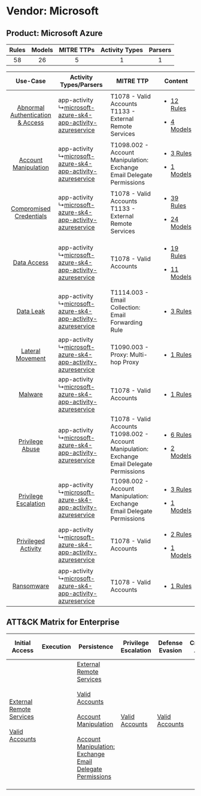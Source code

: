 Vendor: Microsoft
=================
Product: Microsoft Azure
------------------------
| Rules | Models | MITRE TTPs | Activity Types | Parsers |
|:-----:|:------:|:----------:|:--------------:|:-------:|
|  58   |   26   |     5      |       1        |    1    |

|    Use-Case    | Activity Types/Parsers    | MITRE TTP    | Content    |
|:----:| ---- | ---- | ---- |
| [Abnormal Authentication & Access](../../../UseCases/uc_abnormal_authentication_&_access.md) |  app-activity<br> ↳[microsoft-azure-sk4-app-activity-azureservice](Ps/pC_microsoftazuresk4appactivityazureservice.md)<br> | T1078 - Valid Accounts<br>T1133 - External Remote Services<br>    | [<ul><li>12 Rules</li></ul><ul><li>4 Models</li></ul>](RM/r_m_microsoft_microsoft_azure_Abnormal_Authentication_&_Access.md) |
|    [Account Manipulation](../../../UseCases/uc_account_manipulation.md)    |  app-activity<br> ↳[microsoft-azure-sk4-app-activity-azureservice](Ps/pC_microsoftazuresk4appactivityazureservice.md)<br> | T1098.002 - Account Manipulation: Exchange Email Delegate Permissions<br>    | [<ul><li>3 Rules</li></ul><ul><li>1 Models</li></ul>](RM/r_m_microsoft_microsoft_azure_Account_Manipulation.md)    |
|          [Compromised Credentials](../../../UseCases/uc_compromised_credentials.md)          |  app-activity<br> ↳[microsoft-azure-sk4-app-activity-azureservice](Ps/pC_microsoftazuresk4appactivityazureservice.md)<br> | T1078 - Valid Accounts<br>T1133 - External Remote Services<br>    | [<ul><li>39 Rules</li></ul><ul><li>24 Models</li></ul>](RM/r_m_microsoft_microsoft_azure_Compromised_Credentials.md)         |
|    [Data Access](../../../UseCases/uc_data_access.md)    |  app-activity<br> ↳[microsoft-azure-sk4-app-activity-azureservice](Ps/pC_microsoftazuresk4appactivityazureservice.md)<br> | T1078 - Valid Accounts<br>    | [<ul><li>19 Rules</li></ul><ul><li>11 Models</li></ul>](RM/r_m_microsoft_microsoft_azure_Data_Access.md)    |
|    [Data Leak](../../../UseCases/uc_data_leak.md)    |  app-activity<br> ↳[microsoft-azure-sk4-app-activity-azureservice](Ps/pC_microsoftazuresk4appactivityazureservice.md)<br> | T1114.003 - Email Collection: Email Forwarding Rule<br>    | [<ul><li>3 Rules</li></ul>](RM/r_m_microsoft_microsoft_azure_Data_Leak.md)    |
|    [Lateral Movement](../../../UseCases/uc_lateral_movement.md)    |  app-activity<br> ↳[microsoft-azure-sk4-app-activity-azureservice](Ps/pC_microsoftazuresk4appactivityazureservice.md)<br> | T1090.003 - Proxy: Multi-hop Proxy<br>    | [<ul><li>1 Rules</li></ul>](RM/r_m_microsoft_microsoft_azure_Lateral_Movement.md)    |
|    [Malware](../../../UseCases/uc_malware.md)    |  app-activity<br> ↳[microsoft-azure-sk4-app-activity-azureservice](Ps/pC_microsoftazuresk4appactivityazureservice.md)<br> | T1078 - Valid Accounts<br>    | [<ul><li>1 Rules</li></ul>](RM/r_m_microsoft_microsoft_azure_Malware.md)    |
|    [Privilege Abuse](../../../UseCases/uc_privilege_abuse.md)    |  app-activity<br> ↳[microsoft-azure-sk4-app-activity-azureservice](Ps/pC_microsoftazuresk4appactivityazureservice.md)<br> | T1078 - Valid Accounts<br>T1098.002 - Account Manipulation: Exchange Email Delegate Permissions<br> | [<ul><li>6 Rules</li></ul><ul><li>2 Models</li></ul>](RM/r_m_microsoft_microsoft_azure_Privilege_Abuse.md)    |
|    [Privilege Escalation](../../../UseCases/uc_privilege_escalation.md)    |  app-activity<br> ↳[microsoft-azure-sk4-app-activity-azureservice](Ps/pC_microsoftazuresk4appactivityazureservice.md)<br> | T1098.002 - Account Manipulation: Exchange Email Delegate Permissions<br>    | [<ul><li>3 Rules</li></ul><ul><li>1 Models</li></ul>](RM/r_m_microsoft_microsoft_azure_Privilege_Escalation.md)    |
|    [Privileged Activity](../../../UseCases/uc_privileged_activity.md)    |  app-activity<br> ↳[microsoft-azure-sk4-app-activity-azureservice](Ps/pC_microsoftazuresk4appactivityazureservice.md)<br> | T1078 - Valid Accounts<br>    | [<ul><li>2 Rules</li></ul><ul><li>1 Models</li></ul>](RM/r_m_microsoft_microsoft_azure_Privileged_Activity.md)    |
|    [Ransomware](../../../UseCases/uc_ransomware.md)    |  app-activity<br> ↳[microsoft-azure-sk4-app-activity-azureservice](Ps/pC_microsoftazuresk4appactivityazureservice.md)<br> | T1078 - Valid Accounts<br>    | [<ul><li>1 Rules</li></ul>](RM/r_m_microsoft_microsoft_azure_Ransomware.md)    |

ATT&CK Matrix for Enterprise
----------------------------
| Initial Access                                                                                                                                   | Execution | Persistence                                                                                                                                                                                                                                                                                                                                 | Privilege Escalation                                                | Defense Evasion                                                     | Credential Access | Discovery | Lateral Movement | Collection                                                                                                                                                            | Command and Control                                                                                                                       | Exfiltration | Impact |
| ------------------------------------------------------------------------------------------------------------------------------------------------ | --------- | ------------------------------------------------------------------------------------------------------------------------------------------------------------------------------------------------------------------------------------------------------------------------------------------------------------------------------------------- | ------------------------------------------------------------------- | ------------------------------------------------------------------- | ----------------- | --------- | ---------------- | --------------------------------------------------------------------------------------------------------------------------------------------------------------------- | ----------------------------------------------------------------------------------------------------------------------------------------- | ------------ | ------ |
| [External Remote Services](https://attack.mitre.org/techniques/T1133)<br><br>[Valid Accounts](https://attack.mitre.org/techniques/T1078)<br><br> |           | [External Remote Services](https://attack.mitre.org/techniques/T1133)<br><br>[Valid Accounts](https://attack.mitre.org/techniques/T1078)<br><br>[Account Manipulation](https://attack.mitre.org/techniques/T1098)<br><br>[Account Manipulation: Exchange Email Delegate Permissions](https://attack.mitre.org/techniques/T1098/002)<br><br> | [Valid Accounts](https://attack.mitre.org/techniques/T1078)<br><br> | [Valid Accounts](https://attack.mitre.org/techniques/T1078)<br><br> |                   |           |                  | [Email Collection](https://attack.mitre.org/techniques/T1114)<br><br>[Email Collection: Email Forwarding Rule](https://attack.mitre.org/techniques/T1114/003)<br><br> | [Proxy: Multi-hop Proxy](https://attack.mitre.org/techniques/T1090/003)<br><br>[Proxy](https://attack.mitre.org/techniques/T1090)<br><br> |              |        |